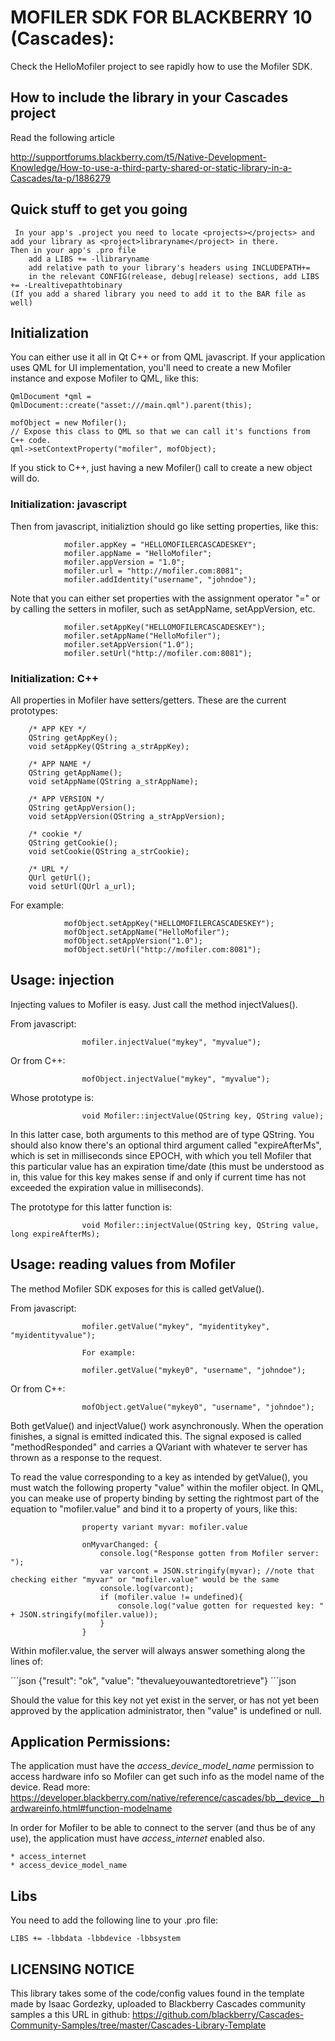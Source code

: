 # MOFILER SDK FOR BLACKBERRY 10 (Cascades):

Check the HelloMofiler project to see rapidly how to use the Mofiler SDK.


## How to include the library in your Cascades project

Read the following article

http://supportforums.blackberry.com/t5/Native-Development-Knowledge/How-to-use-a-third-party-shared-or-static-library-in-a-Cascades/ta-p/1886279

## Quick stuff to get you going

     In your app's .project you need to locate <projects></projects> and add your library as <project>libraryname</project> in there.
    Then in your app's .pro file
        add a LIBS += -llibraryname
        add relative path to your library's headers using INCLUDEPATH+=
        in the relevant CONFIG(release, debug|release) sections, add LIBS += -Lrealtivepathtobinary
    (If you add a shared library you need to add it to the BAR file as well)


## Initialization
You can either use it all in Qt C++ or from QML javascript. If your application uses QML for UI implementation, you'll need to create a new Mofiler instance and expose Mofiler to QML, like this:

    QmlDocument *qml = QmlDocument::create("asset:///main.qml").parent(this);

    mofObject = new Mofiler();
    // Expose this class to QML so that we can call it's functions from C++ code.
    qml->setContextProperty("mofiler", mofObject);

If you stick to C++, just having a new Mofiler() call to create a new object will do.


### Initialization: javascript

Then from javascript, initializtion should go like setting properties, like this:

                mofiler.appKey = "HELLOMOFILERCASCADESKEY";
                mofiler.appName = "HelloMofiler";
                mofiler.appVersion = "1.0";
                mofiler.url = "http://mofiler.com:8081";
                mofiler.addIdentity("username", "johndoe");

Note that you can either set properties with the assignment operator "=" or by calling the setters in mofiler, such as setAppName, setAppVersion, etc.

                mofiler.setAppKey("HELLOMOFILERCASCADESKEY");
                mofiler.setAppName("HelloMofiler");
                mofiler.setAppVersion("1.0");
                mofiler.setUrl("http://mofiler.com:8081");


### Initialization: C++

All properties in Mofiler have setters/getters. These are the current prototypes:

		/* APP KEY */
		QString getAppKey();
		void setAppKey(QString a_strAppKey);

		/* APP NAME */
		QString getAppName();
		void setAppName(QString a_strAppName);

		/* APP VERSION */
		QString getAppVersion();
		void setAppVersion(QString a_strAppVersion);

		/* cookie */
		QString getCookie();
		void setCookie(QString a_strCookie);

		/* URL */
		QUrl getUrl();
		void setUrl(QUrl a_url);

For example:

                mofObject.setAppKey("HELLOMOFILERCASCADESKEY");
                mofObject.setAppName("HelloMofiler");
                mofObject.setAppVersion("1.0");
                mofObject.setUrl("http://mofiler.com:8081");


## Usage: injection

Injecting values to Mofiler is easy. Just call the method injectValues().

From javascript:

                    mofiler.injectValue("mykey", "myvalue");

Or from C++:

					mofObject.injectValue("mykey", "myvalue");

Whose prototype is:

					void Mofiler::injectValue(QString key, QString value);

In this latter case, both arguments to this method are of type QString. You should also know there's an optional third argument called "expireAfterMs", which is set in milliseconds since EPOCH, with which you tell Mofiler that this particular value has an expiration time/date (this must be understood as in, this value for this key makes sense if and only if current time has not exceeded the expiration value in milliseconds).

The prototype for this latter function is:

					void Mofiler::injectValue(QString key, QString value, long expireAfterMs);


## Usage: reading values from Mofiler

The method Mofiler SDK exposes for this is called getValue().

From javascript:

                    mofiler.getValue("mykey", "myidentitykey", "myidentityvalue");

                    For example:

                    mofiler.getValue("mykey0", "username", "johndoe");

Or from C++:

                    mofObject.getValue("mykey0", "username", "johndoe");

Both getValue() and injectValue() work asynchronously. When the operation finishes, a signal is emitted indicated this. The signal exposed is called "methodResponded" and carries a QVariant with whatever te server has thrown as a response to the request.

To read the value corresponding to a key as intended by getValue(), you must watch the following property "value" within the mofiler object.
In QML, you can meake use of property binding by setting the rightmost part of the equation to "mofiler.value" and bind it to a property of yours, like this:

                    property variant myvar: mofiler.value
                    
                    onMyvarChanged: {
                        console.log("Response gotten from Mofiler server: ");
                        var varcont = JSON.stringify(myvar); //note that checking either "myvar" or "mofiler.value" would be the same
                        console.log(varcont);
                        if (mofiler.value != undefined){
                            console.log("value gotten for requested key: " + JSON.stringify(mofiler.value));    
                        }
                    }

Within mofiler.value, the server will always answer something along the lines of:

´´´json
                    {"result": "ok", "value": "thevalueyouwantedtoretrieve"}
´´´json

Should the value for this key not yet exist in the server, or has not yet been approved by the application administrator, then "value" is undefined or null.


## Application Permissions:
The application must have the *access_device_model_name* permission to access hardware info so Mofiler can get such info as the model name of the device.
Read more: https://developer.blackberry.com/native/reference/cascades/bb__device__hardwareinfo.html#function-modelname

In order for Mofiler to be able to connect to the server (and thus be of any use), the application must have *access_internet* enabled also.

    * access_internet
    * access_device_model_name


## Libs

You need to add the following line to your .pro file: 
    
    LIBS += -lbbdata -lbbdevice -lbbsystem


## LICENSING NOTICE
This library takes some of the code/config values found in the template made by Isaac Gordezky, uploaded to Blackberry Cascades community samples a this URL in github:
https://github.com/blackberry/Cascades-Community-Samples/tree/master/Cascades-Library-Template